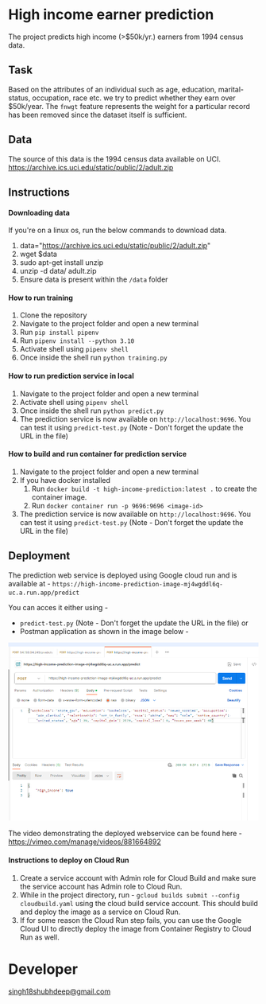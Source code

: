 # High income earner prediction
The project predicts high income (>$50k/yr.) earners from 1994 census data.

## Task
Based on the attributes of an individual such as age, education,
marital-status, occupation, race etc. we try to predict whether they earn over $50k/year. The `fnwgt` feature represents the weight for a particular record has been removed since the dataset itself is sufficient.

## Data
The source of this data is the 1994 census data available on UCI.
https://archive.ics.uci.edu/static/public/2/adult.zip

## Instructions

#### Downloading data
If you're on a linux os, run the below commands to download data.
1. data="https://archive.ics.uci.edu/static/public/2/adult.zip"
2. wget $data
3. sudo apt-get install unzip
4. unzip -d data/ adult.zip
5. Ensure data is present within the `/data` folder


#### How to run training
1. Clone the repository
2. Navigate to the project folder and open a new terminal
3. Run `pip install pipenv`
4. Run `pipenv install --python 3.10`
5. Activate shell using `pipenv shell`
6. Once inside the shell run `python training.py`

#### How to run prediction service in local
1. Navigate to the project folder and open a new terminal
2. Activate shell using `pipenv shell`
3. Once inside the shell run `python predict.py`
4. The prediction service is now available on `http://localhost:9696`. You can test it using `predict-test.py` (Note - Don't forget the update the URL in the file)

#### How to build and run container for prediction service
1. Navigate to the project folder and open a new terminal
2. If you have docker installed
    1. Run `docker build -t high-income-prediction:latest .` to create the container image.
    2. Run `docker container run -p 9696:9696 <image-id>`
3. The prediction service is now available on `http://localhost:9696`. You can test it using `predict-test.py` (Note - Don't forget the update the URL in the file)

## Deployment
The prediction web service is deployed using Google cloud run and is available at - `https://high-income-prediction-image-mj4wgddl6q-uc.a.run.app/predict`

You can acces it either using -
- `predict-test.py` (Note - Don't forget the update the URL in the file)
or
- Postman application as shown in the image below -

![alt text](https://github.com/Shubh18s/high-income-earner-prediction/blob/6385ba9d20b63529fe17fedf6144c1ec6a15bdf4/high-income-earner-web-service-screenshot.png)

The video demonstrating the deployed webservice can be found here - https://vimeo.com/manage/videos/881664892

#### Instructions to deploy on Cloud Run
1. Create a service account with Admin role for Cloud Build and make sure the service account has Admin role to Cloud Run.
2. While in the project directory, run - `gcloud builds submit --config cloudbuild.yaml` using the cloud build service account. This should build and deploy the image as a service on Cloud Run.
3. If for some reason the Cloud Run step fails, you can use the Google Cloud UI to directly deploy the image from Container Registry to Cloud Run as well.

# Developer
singh18shubhdeep@gmail.com
